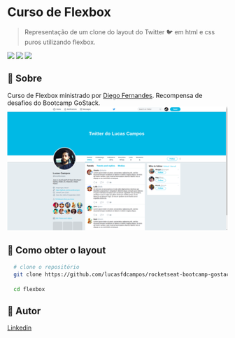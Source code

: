# Curso de Flexbox
> Representação de um clone do layout do Twitter 🐦 em html e css puros utilizando flexbox.

<p>
<img src="https://img.shields.io/badge/-HTML5-E34F26" />

<img src="https://img.shields.io/badge/-CSS3-1572B6" />

<img src="https://img.shields.io/badge/from-rocketseat-blueviolet" />
<p>

<h2>📌 Sobre</h2>
<span>
Curso de Flexbox ministrado por <a href="https://github.com/diego3g">Diego Fernandes</a>. Recompensa de desafios do Bootcamp GoStack.
<span>

<br />

<img src="./images/layout.png" alt="Layout">

<br />

<h2>📃 Como obter o layout</h2>

```bash
  # clone o repositório
  git clone https://github.com/lucasfdcampos/rocketseat-bootcamp-gostack-bonus-cursos.git

  cd flexbox
```

<h2>📝 Autor</h2>
<a href="https://www.linkedin.com/in/lucasfdcampos/">Linkedin</a>
